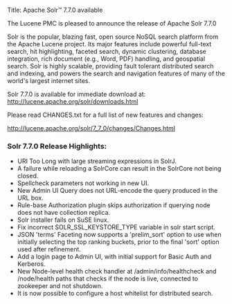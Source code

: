 Title: Apache Solr™ 7.7.0 available

The Lucene PMC is pleased to announce the release of Apache Solr 7.7.0

Solr is the popular, blazing fast, open source NoSQL search platform from the
Apache Lucene project. Its major features include powerful full-text search,
hit highlighting, faceted search, dynamic clustering, database integration, rich document
(e.g., Word, PDF) handling, and geospatial search. Solr is highly scalable, providing fault
tolerant distributed search and indexing, and powers the search and navigation features of
many of the world's largest internet sites.

Solr 7.7.0 is available for immediate download at:
  <http://lucene.apache.org/solr/downloads.html>

Please read CHANGES.txt for a full list of new features and changes:

  <http://lucene.apache.org/solr/7_7_0/changes/Changes.html>

### Solr 7.7.0 Release Highlights:

  * URI Too Long with large streaming expressions in SolrJ.
  * A failure while reloading a SolrCore can result in the SolrCore not being closed.
  * Spellcheck parameters not working in new UI.
  * New Admin UI Query does not URL-encode the query produced in the URL box.
  * Rule-base Authorization plugin skips authorization if querying node does not have collection replica.
  * Solr installer fails on SuSE linux.
  * Fix incorrect SOLR_SSL_KEYSTORE_TYPE variable in solr start script.
  * JSON 'terms' Faceting now supports a 'prelim_sort' option to use when initially selecting the top ranking buckets, prior to the final 'sort' option used after refinement.
  * Add a login page to Admin UI, with initial support for Basic Auth and Kerberos.
  * New Node-level health check handler at /admin/info/healthcheck and /node/health paths that checks if the node is live, connected to zookeeper and not shutdown.
  * It is now possible to configure a host whitelist for distributed search.

